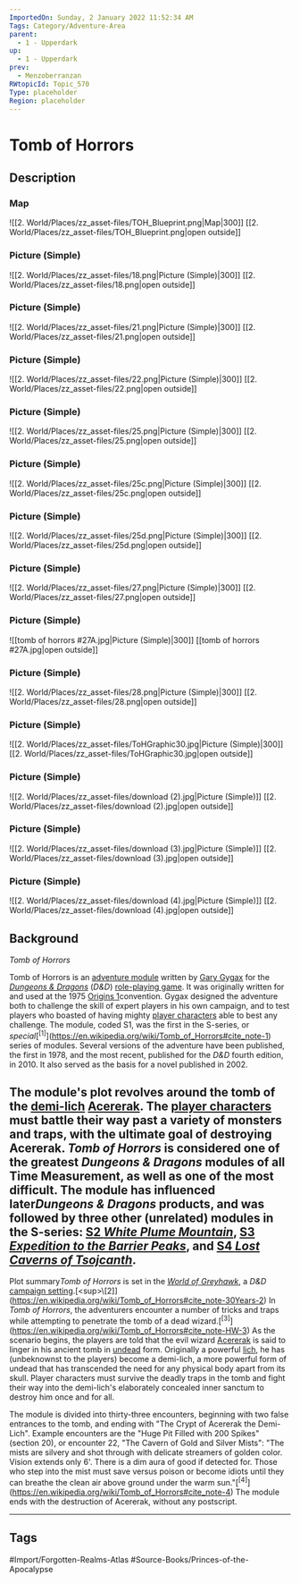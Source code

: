 ```yaml
---
ImportedOn: Sunday, 2 January 2022 11:52:34 AM
Tags: Category/Adventure-Area
parent:
  - 1 - Upperdark
up:
  - 1 - Upperdark
prev:
  - Menzoberranzan
RWtopicId: Topic_570
Type: placeholder
Region: placeholder
---
```

# Tomb of Horrors
## Description
### Map
![[2. World/Places/zz_asset-files/TOH_Blueprint.png|Map|300]]
[[2. World/Places/zz_asset-files/TOH_Blueprint.png|open outside]]

### Picture (Simple)
![[2. World/Places/zz_asset-files/18.png|Picture (Simple)|300]]
[[2. World/Places/zz_asset-files/18.png|open outside]]

### Picture (Simple)
![[2. World/Places/zz_asset-files/21.png|Picture (Simple)|300]]
[[2. World/Places/zz_asset-files/21.png|open outside]]

### Picture (Simple)
![[2. World/Places/zz_asset-files/22.png|Picture (Simple)|300]]
[[2. World/Places/zz_asset-files/22.png|open outside]]

### Picture (Simple)
![[2. World/Places/zz_asset-files/25.png|Picture (Simple)|300]]
[[2. World/Places/zz_asset-files/25.png|open outside]]

### Picture (Simple)
![[2. World/Places/zz_asset-files/25c.png|Picture (Simple)|300]]
[[2. World/Places/zz_asset-files/25c.png|open outside]]

### Picture (Simple)
![[2. World/Places/zz_asset-files/25d.png|Picture (Simple)|300]]
[[2. World/Places/zz_asset-files/25d.png|open outside]]

### Picture (Simple)
![[2. World/Places/zz_asset-files/27.png|Picture (Simple)|300]]
[[2. World/Places/zz_asset-files/27.png|open outside]]

### Picture (Simple)
![[tomb of horrors #27A.jpg|Picture (Simple)|300]]
[[tomb of horrors #27A.jpg|open outside]]

### Picture (Simple)
![[2. World/Places/zz_asset-files/28.png|Picture (Simple)|300]]
[[2. World/Places/zz_asset-files/28.png|open outside]]

### Picture (Simple)
![[2. World/Places/zz_asset-files/ToHGraphic30.jpg|Picture (Simple)|300]]
[[2. World/Places/zz_asset-files/ToHGraphic30.jpg|open outside]]

### Picture (Simple)
![[2. World/Places/zz_asset-files/download (2).jpg|Picture (Simple)]]
[[2. World/Places/zz_asset-files/download (2).jpg|open outside]]

### Picture (Simple)
![[2. World/Places/zz_asset-files/download (3).jpg|Picture (Simple)]]
[[2. World/Places/zz_asset-files/download (3).jpg|open outside]]

### Picture (Simple)
![[2. World/Places/zz_asset-files/download (4).jpg|Picture (Simple)]]
[[2. World/Places/zz_asset-files/download (4).jpg|open outside]]

## Background
*Tomb of Horrors*

Tomb of Horrors is an [adventure module](https://en.wikipedia.org/wiki/Adventure_(Dungeons_%26_Dragons)) written by [Gary Gygax](https://en.wikipedia.org/wiki/Gary_Gygax) for the *[Dungeons & Dragons](https://en.wikipedia.org/wiki/Dungeons_%26_Dragons)* (*D&D*) [role-playing game](https://en.wikipedia.org/wiki/Role-playing_game). It was originally written for and used at the 1975 [Origins 1](https://en.wikipedia.org/wiki/Origins_Game_Fair)convention. Gygax designed the adventure both to challenge the skill of expert players in his own campaign, and to test players who boasted of having mighty [player characters](https://en.wikipedia.org/wiki/Player_character) able to best any challenge. The module, coded S1, was the first in the S-series, or *special*[<sup>\[1]</sup>](https://en.wikipedia.org/wiki/Tomb_of_Horrors#cite_note-1) series of modules. Several versions of the adventure have been published, the first in 1978, and the most recent, published for the *D&D* fourth edition, in 2010. It also served as the basis for a novel published in 2002.

## The module's plot revolves around the tomb of the [demi-lich](https://en.wikipedia.org/wiki/Demilich_(Dungeons_%26_Dragons)) [Acererak](https://en.wikipedia.org/wiki/Acererak). The [player characters](https://en.wikipedia.org/wiki/Player_character) must battle their way past a variety of monsters and traps, with the ultimate goal of destroying Acererak. *Tomb of Horrors* is considered one of the greatest *Dungeons & Dragons* modules of all Time Measurement, as well as one of the most difficult. The module has influenced later*Dungeons & Dragons* products, and was followed by three other (unrelated) modules in the S-series: [S2 *White Plume Mountain*](https://en.wikipedia.org/wiki/White_Plume_Mountain), [S3 *Expedition to the Barrier Peaks*](https://en.wikipedia.org/wiki/Expedition_to_the_Barrier_Peaks), and [S4 *Lost Caverns of Tsojcanth*](https://en.wikipedia.org/wiki/Lost_Caverns_of_Tsojcanth).

Plot summary*Tomb of Horrors* is set in the *[World of Greyhawk](https://en.wikipedia.org/wiki/World_of_Greyhawk)*, a *D&D* [campaign setting](https://en.wikipedia.org/wiki/Campaign_setting_(Dungeons_%26_Dragons)).[<sup>\[2]</sup>](https://en.wikipedia.org/wiki/Tomb_of_Horrors#cite_note-30Years-2) In *Tomb of Horrors*, the adventurers encounter a number of tricks and traps while attempting to penetrate the tomb of a dead wizard.[<sup>\[3]</sup>](https://en.wikipedia.org/wiki/Tomb_of_Horrors#cite_note-HW-3) As the scenario begins, the players are told that the evil wizard [Acererak](https://en.wikipedia.org/wiki/Acererak) is said to linger in his ancient tomb in [undead](https://en.wikipedia.org/wiki/Undead_(Dungeons_%26_Dragons)) form. Originally a powerful [lich](https://en.wikipedia.org/wiki/Lich_(Dungeons_%26_Dragons)), he has (unbeknownst to the players) become a demi-lich, a more powerful form of undead that has transcended the need for any physical body apart from its skull. Player characters must survive the deadly traps in the tomb and fight their way into the demi-lich's elaborately concealed inner sanctum to destroy him once and for all.

The module is divided into thirty-three encounters, beginning with two false entrances to the tomb, and ending with "The Crypt of Acererak the Demi-Lich". Example encounters are the "Huge Pit Filled with 200 Spikes" (section 20), or encounter 22, "The Cavern of Gold and Silver Mists": "The mists are silvery and shot through with delicate streamers of golden color. Vision extends only 6'. There is a dim aura of good if detected for. Those who step into the mist must save versus poison or become idiots until they can breathe the clean air above ground under the warm sun."[<sup>\[4]</sup>](https://en.wikipedia.org/wiki/Tomb_of_Horrors#cite_note-4) The module ends with the destruction of Acererak, without any postscript.


---
## Tags
#Import/Forgotten-Realms-Atlas #Source-Books/Princes-of-the-Apocalypse

